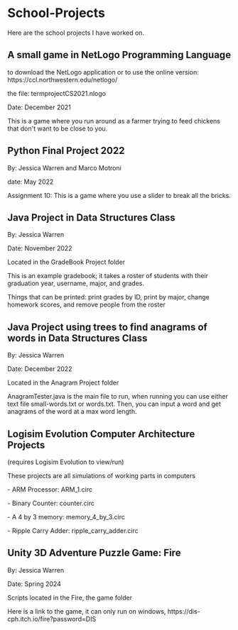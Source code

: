 # School-Projects
Here are the school projects I have worked on.

## A small game in NetLogo Programming Language
<p> to download the NetLogo application or to use the online version: https://ccl.northwestern.edu/netlogo/ <p/>
the file: termprojectCS2021.nlogo
<p>Date: December 2021</p>
<p>This is a game where you run around as a farmer trying to feed chickens that don't want to be close to you.</p>
  
## Python Final Project 2022
<p>By: Jessica Warren and Marco Motroni</p>
<p>date: May 2022</p>

<p> Assignment 10:
This is a game where you use a slider to break all the bricks.
<p/>


## Java Project in Data Structures Class
<p>By: Jessica Warren<p/>
<p>Date: November 2022 </p>
<p>Located in the GradeBook Project folder</p>
<p>This is an example gradebook; it takes a roster of students with their graduation year, username, major, and grades.</p>
<p> Things that can be printed: print grades by ID, print by major, change homework scores, and remove people from the roster</p>

## Java Project using trees to find anagrams of words in Data Structures Class
<p> By: Jessica Warren</p>
<p>Date: December 2022</p>
<p>Located in the Anagram Project folder</p>
<p>AnagramTester.java is the main file to run, when running you can use either text file small-words.txt or words.txt. Then, you can input a word and get anagrams of the word at a max word length.</p>

## Logisim Evolution Computer Architecture Projects
<p>(requires Logisim Evolution to view/run)<p/>
<p>These projects are all simulations of working parts in computers</p>

<p>- ARM Processor: ARM_1.circ</p>
<p>- Binary Counter: counter.circ</p>
<p>- A 4 by 3 memory: memory_4_by_3.circ</p>
<p>- Ripple Carry Adder: ripple_carry_adder.circ</p>

## Unity 3D Adventure Puzzle Game: Fire
<p> By: Jessica Warren</p>
<p>Date: Spring 2024</p>
<p>Scripts located in the Fire, the game folder</p>
<p>Here is a link to the game, it can only run on windows, https://dis-cph.itch.io/fire?password=DIS</p>


